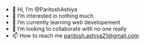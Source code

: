 - 👋 Hi, I’m @ParitoshAshiya
- 👀 I’m interested in nothing much
- 🌱 I’m currently learning web developement
- 💞️ I’m looking to collaborate with no one really
- 📫 How to reach me paritosh.ashiya21@gmail.com

<!---
ParitoshAshiya/ParitoshAshiya is a ✨ special ✨ repository because its `README.md` (this file) appears on your GitHub profile.
You can click the Preview link to take a look at your changes.
--->
